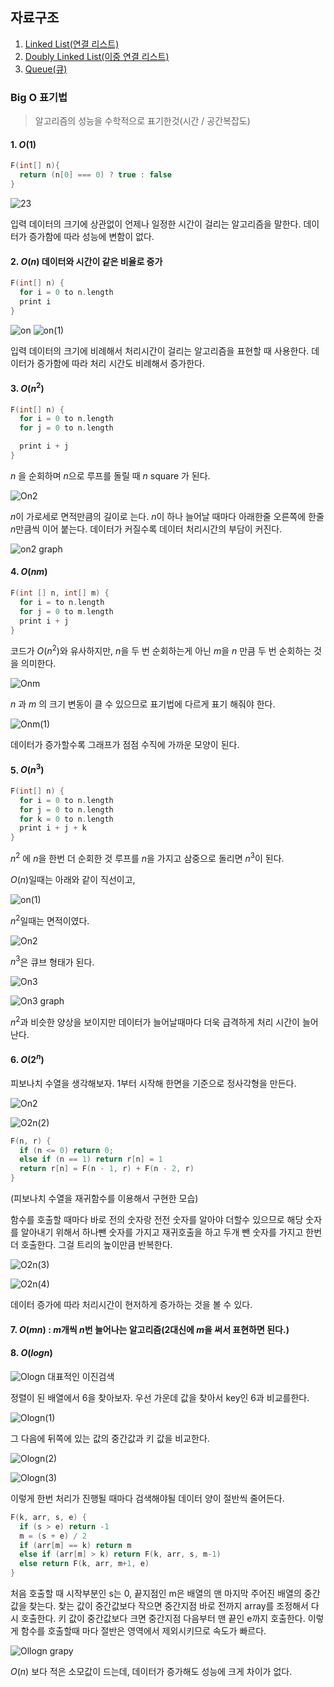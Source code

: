 ## 자료구조
 
1. [Linked List(연결 리스트)](/data-structures/linkedList.md)
2. [Doubly Linked List(이중 연결 리스트)](/data-structures/doublyLinkedList.md)
3. [Queue(큐)](/data-structures/queue.md)


### Big O 표기법

> 알고리즘의 성능을 수학적으로 표기한것(시간 / 공간복잡도)

#### 1. $O(1)$

```c
F(int[] n){
  return (n[0] === 0) ? true : false
}
```

![23](https://github.com/kwhong95/coding-interview-study/assets/70752848/966e263d-41e2-432b-8fc1-1843d8629231)

입력 데이터의 크기에 상관없이 언제나 일정한 시간이 걸리는 알고리즘을 말한다.
데이터가 증가함에 따라 성능에 변함이 없다.

#### 2. $O(n)$ 데이터와 시간이 같은 비율로 증가

```c
F(int[] n) {
  for i = 0 to n.length
  print i
}
```

![on](https://github.com/kwhong95/coding-interview-study/assets/70752848/f8243838-1b8d-4d4d-8714-c0edf25e36de)
![on(1)](https://github.com/kwhong95/coding-interview-study/assets/70752848/876d3d2c-8fbf-4606-b018-9c6c647cc661)

입력 데이터의 크기에 비례해서 처리시간이 걸리는 알고리즘을 표현할 때 사용한다.
데이터가 증가함에 따라 처리 시간도 비례해서 증가한다.

#### 3. $O(n^2)$

```c
F(int[] n) {
  for i = 0 to n.length
  for j = 0 to n.length

  print i + j
}
```

$n$ 을 순회하며 $n$으로 루프를 돌릴 때 $n$ square 가 된다.

![On2](https://github.com/kwhong95/coding-interview-study/assets/70752848/f1b2e6bd-b5b0-40b3-af1c-60271fe1283f)

$n$이 가로세로 면적만큼의 길이로 는다.
$n$이 하나 늘어날 때마다 아래한줄 오른쪽에 한줄 $n$만큼씩 이어 붙는다.
데이터가 커질수록 데이터 처리시간의 부담이 커진다.

![on2 graph](https://github.com/kwhong95/coding-interview-study/assets/70752848/9bbf8da4-6600-4488-8962-bf31fcffc09c)

#### 4. $O(nm)$

```c
F(int [] n, int[] m) {
  for i = to n.length
  for j = 0 to m.length
  print i + j
}
```

코드가 $O(n^2)$와 유사하지만, $n$을 두 번 순회하는게 아닌 $m$을 $n$ 만큼 두 번 순회하는 것을 의미한다.

![Onm](https://github.com/kwhong95/coding-interview-study/assets/70752848/e0355956-8328-48d6-aa40-11d3b756057c)

$n$ 과 $m$ 의 크기 변동이 클 수 있으므로 표기법에 다르게 표기 해줘야 한다.

![Onm(1)](https://github.com/kwhong95/coding-interview-study/assets/70752848/f3d2c5c5-567a-4bb9-ac44-8f66e957ade8)

데이터가 증가할수록 그래프가 점점 수직에 가까운 모양이 된다.

#### 5. $O(n^3)$

```c
F(int[] n) {
  for i = 0 to n.length
  for j = 0 to n.length
  for k = 0 to n.length
  print i + j + k
}
```

$n^2$ 에 $n$을 한번 더 순회한 것
  루프를 $n$을 가지고 삼중으로 돌리면 $n^3$이 된다.


$O(n)$일때는 아래와 같이 직선이고,

![on(1)](https://github.com/kwhong95/coding-interview-study/assets/70752848/876d3d2c-8fbf-4606-b018-9c6c647cc661)

$n^2$일때는 면적이였다.

![On2](https://github.com/kwhong95/coding-interview-study/assets/70752848/f1b2e6bd-b5b0-40b3-af1c-60271fe1283f)

$n^3$은 큐브 형태가 된다.

![On3](https://github.com/kwhong95/coding-interview-study/assets/70752848/8040a7a1-46b2-4606-95d7-60cb3905ff1a)

![On3 graph](https://github.com/kwhong95/coding-interview-study/assets/70752848/459ebb5a-a7df-48cf-a77d-454c296ea4da)

$n^2$과 비슷한 양상을 보이지만 데이터가 늘어날때마다 더욱 급격하게 처리 시간이 늘어난다.

#### 6. $O(2^n)$ 

피보나치 수열을 생각해보자.
  1부터 시작해 한면을 기준으로 정사각형을 만든다.

![On2](https://github.com/kwhong95/coding-interview-study/assets/70752848/b534e6f1-6212-4e8a-ac65-38a849efd6f6)

![O2n(2)](https://github.com/kwhong95/coding-interview-study/assets/70752848/370ed85f-89f5-447a-8d3f-a171649710f5)

```c
F(n, r) {
  if (n <= 0) return 0;
  else if (n == 1) return r[n] = 1
  return r[n] = F(n - 1, r) + F(n - 2, r)
}
```
(피보나치 수열을 재귀함수를 이용해서 구현한 모습)

  함수를 호출할 때마다 바로 전의 숫자랑 전전 숫자를 알아야 더할수 있으므로 해당 숫자를 알아내기 위해서
  하나뺀 숫자를 가지고 재귀호출을 하고 두개 뺀 숫자를 가지고 한번 더 호출한다.
  그걸 트리의 높이만큼 반복한다.

![O2n(3)](https://github.com/kwhong95/coding-interview-study/assets/70752848/964f7ae6-2394-4f09-85d6-f2a72726fbec)

![O2n(4)](https://github.com/kwhong95/coding-interview-study/assets/70752848/74f852e1-2ebd-4538-9f8d-d9006606fd3c)

데이터 증가에 따라 처리시간이 현저하게 증가하는 것을 볼 수 있다.

#### 7. $O(mn)$ : $m$개씩 $n$번 늘어나는 알고리즘(2대신에 $m$을 써서 표현하면 된다.)

#### 8. $O(logn)$

![Ologn](https://github.com/kwhong95/coding-interview-study/assets/70752848/3d06ef0a-c6f2-4a55-a47f-40700193d8ef)
대표적인 이진검색

정렬이 된 배열에서 6을 찾아보자.
우선 가운데 값을 찾아서 key인 6과 비교를한다.

![Ologn(1)](https://github.com/kwhong95/coding-interview-study/assets/70752848/d24f2c18-ca83-4fc0-8b8f-6ec72a2db381)

그 다음에 뒤쪽에 있는 값의 중간값과 키 값을 비교한다.

![Ologn(2)](https://github.com/kwhong95/coding-interview-study/assets/70752848/7209ec03-13fa-4cac-b89f-047c82ac6f60)

![Ologn(3)](https://github.com/kwhong95/coding-interview-study/assets/70752848/8c7030e8-db3c-4bfa-bb23-f65b517304b5)

이렇게 한번 처리가 진행될 때마다 검색해야될 데이터 양이 절반씩 줄어든다.

```c
F(k, arr, s, e) {
  if (s > e) return -1 
  m = (s + e) / 2
  if (arr[m] == k) return m
  else if (arr[m] > k) return F(k, arr, s, m-1)
  else return F(k, arr, m+1, e)
}
```

처음 호출할 때 시작부분인 s는 0, 끝지점인 m은 배열의 맨 마지막
  주어진 배열의 중간값을 찾는다.
  찾는 값이 중간값보다 작으면 중간지점 바로 전까지 array를 조정해서 다시 호출한다.
  키 값이 중간값보다 크면 중간지점 다음부터 맨 끝인 e까지 호출한다.
  이렇게 함수를 호출할때 마다 절반은 영역에서 제외시키므로 속도가 빠르다.


![Ollogn grapy](https://github.com/kwhong95/coding-interview-study/assets/70752848/6d93f750-60a5-4938-9d38-8eb34658cbf7)

$O(n)$ 보다 적은 소모값이 드는데, 데이터가 증가해도 성능에 크게 차이가 없다.


